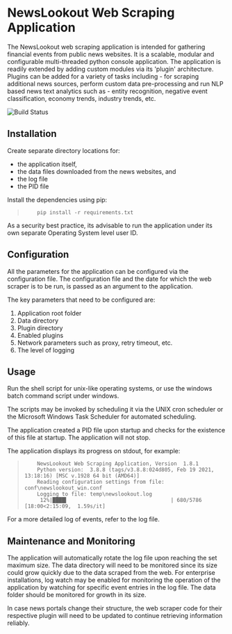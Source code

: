 # NewsLookout Web Scraping Application
The NewsLookout web scraping application is intended for gathering financial events from public news websites.
It is a scalable, modular and configurable multi-threaded python console application.
The application is readily extended by adding custom modules via its 'plugin' architecture. Plugins can be added for a variety of tasks including - for scraping additional news sources, perform custom data pre-processing and run NLP based news text analytics such as - entity recognition, negative event classification, economy trends, industry trends, etc.


![Build Status](https://github.com/sandeep-sandhu/NewsLookout/actions/workflows/python-app.yml/badge.svg)


## Installation
Create separate directory locations for:
  - the application itself,
  - the data files downloaded from the news websites, and
  - the log file
  - the PID file


Install the dependencies using pip:
>         pip install -r requirements.txt

As a security best practice, its advisable to run the application under its own separate Operating System level user ID.


## Configuration

All the parameters for the application can be configured via the configuration file.
The configuration file and the date for which the web scraper is to be run, is passed as an argument to the application.

The key parameters that need to be configured are:
  1. Application root folder
  1. Data directory
  1. Plugin directory
  1. Enabled plugins
  1. Network parameters such as proxy, retry timeout, etc.
  1. The level of logging


## Usage

Run the shell script for unix-like operating systems, or use the windows batch command script under windows.

The scripts may be invoked by scheduling it via the UNIX cron scheduler or the Microsoft Windows Task Scheduler for automated scheduling.

The application created a PID file upon startup and checks for the existence of this file at startup.  The application will not stop.

The application displays its progress on stdout, for example:

>         NewsLookout Web Scraping Application, Version  1.8.1
>         Python version:  3.8.8 (tags/v3.8.8:024d805, Feb 19 2021, 13:18:16) [MSC v.1928 64 bit (AMD64)]
>         Reading configuration settings from file: conf\newslookout_win.conf
>         Logging to file: temp\newslookout.log
>          12%|████▍                                 | 680/5786 [18:00<2:15:09,  1.59s/it]


For a more detailed log of events, refer to the log file.


## Maintenance and Monitoring

The application will automatically rotate the log file upon reaching the set maximum size.
The data directory will need to be monitored since its size could grow quickly due to
 the data scraped from the web.
For enterprise installations, log watch may be enabled for monitoring the operation of
 the application by watching for specific event entries in the log file. The data folder should be monitored for growth in its size.


In case news portals change their structure,
 the web scraper code for their respective plugin will need to be updated to continue 
 retrieving information reliably.

